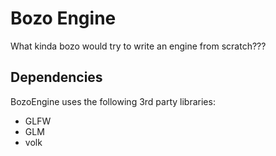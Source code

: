# Bozo Engine
What kinda bozo would try to write an engine from scratch???

## Dependencies
BozoEngine uses the following 3rd party libraries:
- GLFW
- GLM
- volk
